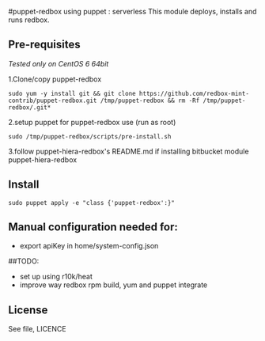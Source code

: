 #puppet-redbox using puppet : serverless
This module deploys, installs and runs redbox.

## Pre-requisites
*Tested only on CentOS 6 64bit*

1.Clone/copy puppet-redbox
```
sudo yum -y install git && git clone https://github.com/redbox-mint-contrib/puppet-redbox.git /tmp/puppet-redbox && rm -Rf /tmp/puppet-redbox/.git*
```
2.setup puppet for puppet-redbox use (run as root)
```
sudo /tmp/puppet-redbox/scripts/pre-install.sh
```

3.follow puppet-hiera-redbox's README.md if installing bitbucket module puppet-hiera-redbox

## Install
```
sudo puppet apply -e "class {'puppet-redbox':}"
```

## Manual configuration needed for:
* export apiKey in home/system-config.json

##TODO:
* set up using r10k/heat
* improve way redbox rpm build, yum and puppet integrate

License
-------
See file, LICENCE
